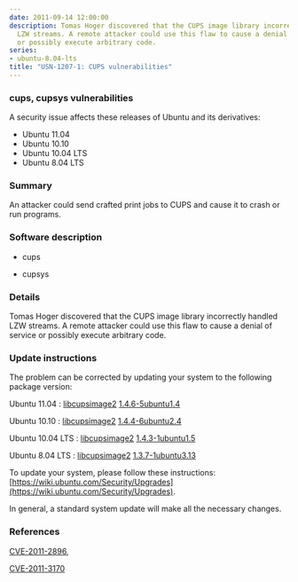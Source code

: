 ```yaml
---
date: 2011-09-14 12:00:00
description: Tomas Hoger discovered that the CUPS image library incorrectly handled
  LZW streams. A remote attacker could use this flaw to cause a denial of service
  or possibly execute arbitrary code.
series:
- ubuntu-8.04-lts
title: "USN-1207-1: CUPS vulnerabilities"
---
```



### cups, cupsys vulnerabilities

A security issue affects these releases of Ubuntu and its derivatives:

* Ubuntu 11.04
* Ubuntu 10.10
* Ubuntu 10.04 LTS
* Ubuntu 8.04 LTS

### Summary

An attacker could send crafted print jobs to CUPS and cause it to crash or run programs.

### Software description

* cups 

* cupsys 

### Details

Tomas Hoger discovered that the CUPS image library incorrectly handled LZW streams. A remote attacker could use this flaw to cause a denial of service or possibly execute arbitrary code. 

### Update instructions

The problem can be corrected by updating your system to the following package version:

Ubuntu 11.04
 : [libcupsimage2](https://launchpad.net/ubuntu/+source/cups) <span> [1.4.6-5ubuntu1.4](https://launchpad.net/ubuntu/+source/cups/1.4.6-5ubuntu1.4) </span> 

Ubuntu 10.10
 : [libcupsimage2](https://launchpad.net/ubuntu/+source/cups) <span> [1.4.4-6ubuntu2.4](https://launchpad.net/ubuntu/+source/cups/1.4.4-6ubuntu2.4) </span> 

Ubuntu 10.04 LTS
 : [libcupsimage2](https://launchpad.net/ubuntu/+source/cups) <span> [1.4.3-1ubuntu1.5](https://launchpad.net/ubuntu/+source/cups/1.4.3-1ubuntu1.5) </span> 

Ubuntu 8.04 LTS
 : [libcupsimage2](https://launchpad.net/ubuntu/+source/cupsys) <span> [1.3.7-1ubuntu3.13](https://launchpad.net/ubuntu/+source/cupsys/1.3.7-1ubuntu3.13) </span> 

To update your system, please follow these instructions: [https://wiki.ubuntu.com/Security/Upgrades](https://wiki.ubuntu.com/Security/Upgrades).

In general, a standard system update will make all the necessary changes. 

### References

 
 [CVE-2011-2896](http://people.ubuntu.com/~ubuntu-security/cve/CVE-2011-2896), 

 [CVE-2011-3170](http://people.ubuntu.com/~ubuntu-security/cve/CVE-2011-3170)